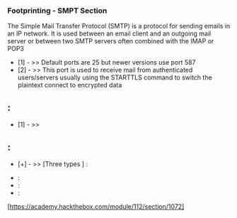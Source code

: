 ### Footprinting - SMPT Section

The Simple Mail Transfer Protocol (SMTP) is a protocol for sending emails in an IP network. It is used between an email client and an outgoing mail server or between two SMTP servers often combined with the IMAP or POP3 
- [1] - >> Default ports are 25 but newer versions use port 587
- [2] - >> This port is used to receive mail from authenticated users/servers usually using the STARTTLS command to switch the plaintext connect to encrypted data 


## :
- [1] - >> 

##  :

- [+] - >> [Three types ] :
+ : 
+ : 
+ : 


[https://academy.hackthebox.com/module/112/section/1072]
